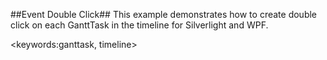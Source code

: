 ##Event Double Click##
This example demonstrates how to create double click on each GanttTask in the timeline for Silverlight and WPF.

<keywords:ganttask, timeline>